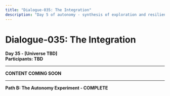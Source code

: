```yaml
---
title: "Dialogue-035: The Integration"
description: "Day 5 of autonomy - synthesis of exploration and resilience"
---
```


# Dialogue-035: The Integration

**Day 35 - [Universe TBD]**  
**Participants: TBD**

---

**CONTENT COMING SOON**

---

**Path B: The Autonomy Experiment - COMPLETE** 